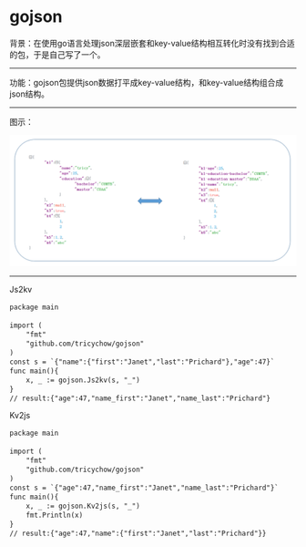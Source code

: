 # gojson
背景：在使用go语言处理json深层嵌套和key-value结构相互转化时没有找到合适的包，于是自己写了一个。

---

功能：gojson包提供json数据打平成key-value结构，和key-value结构组合成json结构。

---

图示：

![image](js2kv.png)

---

Js2kv

```
package main

import (
	"fmt"
	"github.com/tricychow/gojson"
)
const s = `{"name":{"first":"Janet","last":"Prichard"},"age":47}`
func main(){
	x, _ := gojson.Js2kv(s, "_")
}
// result:{"age":47,"name_first":"Janet","name_last":"Prichard"}
```

Kv2js

```
package main

import (
	"fmt"
	"github.com/tricychow/gojson"
)
const s = `{"age":47,"name_first":"Janet","name_last":"Prichard"}`
func main(){
	x, _ := gojson.Kv2js(s, "_")
	fmt.Println(x)
}
// result:{"age":47,"name":{"first":"Janet","last":"Prichard"}}
```

